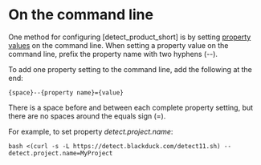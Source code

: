 # On the command line

One method for configuring [detect_product_short] is by setting [property values](../properties/all-properties.md) on the command line.
When setting a property value on the command line, prefix the property name with two hyphens (--).

To add one property setting to the command line, add the following at the end:
```
{space}--{property name}={value}
```
There is a space before and between each complete property setting, but there are no spaces around the equals sign (=).

For example,
to set property *detect.project.name*:
```
bash <(curl -s -L https://detect.blackduck.com/detect11.sh) --detect.project.name=MyProject
```

